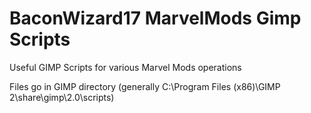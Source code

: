 # BaconWizard17 MarvelMods Gimp Scripts
 Useful GIMP Scripts for various Marvel Mods operations

Files go in GIMP directory (generally C:\Program Files (x86)\GIMP 2\share\gimp\2.0\scripts)